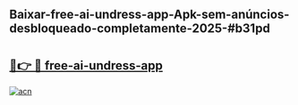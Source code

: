 ## Baixar-free-ai-undress-app-Apk-sem-anúncios-desbloqueado-completamente-2025-#b31pd

# <h2><a href="https://ainizakaria.my?title=free-ai-undress-app&ref=22M">🔗👉 🔴 free-ai-undress-app</a></h2>

[![acn](https://github.com/user-attachments/assets/0f9c940e-d8b0-45ae-aac7-cd30a18b3e1c)](https://ainizakaria.my?title=free-ai-undress-app&ref=22M)

